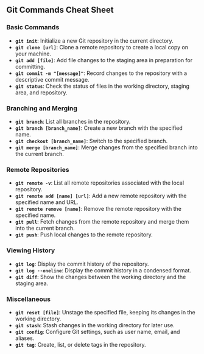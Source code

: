 ## Git Commands Cheat Sheet

### Basic Commands

- **`git init`**: Initialize a new Git repository in the current directory.
- **`git clone [url]`**: Clone a remote repository to create a local copy on your machine.
- **`git add [file]`**: Add file changes to the staging area in preparation for committing.
- **`git commit -m "[message]"`**: Record changes to the repository with a descriptive commit message.
- **`git status`**: Check the status of files in the working directory, staging area, and repository.

### Branching and Merging

- **`git branch`**: List all branches in the repository.
- **`git branch [branch_name]`**: Create a new branch with the specified name.
- **`git checkout [branch_name]`**: Switch to the specified branch.
- **`git merge [branch_name]`**: Merge changes from the specified branch into the current branch.

### Remote Repositories

- **`git remote -v`**: List all remote repositories associated with the local repository.
- **`git remote add [name] [url]`**: Add a new remote repository with the specified name and URL.
- **`git remote remove [name]`**: Remove the remote repository with the specified name.
- **`git pull`**: Fetch changes from the remote repository and merge them into the current branch.
- **`git push`**: Push local changes to the remote repository.

### Viewing History

- **`git log`**: Display the commit history of the repository.
- **`git log --oneline`**: Display the commit history in a condensed format.
- **`git diff`**: Show the changes between the working directory and the staging area.

### Miscellaneous

- **`git reset [file]`**: Unstage the specified file, keeping its changes in the working directory.
- **`git stash`**: Stash changes in the working directory for later use.
- **`git config`**: Configure Git settings, such as user name, email, and aliases.
- **`git tag`**: Create, list, or delete tags in the repository.

